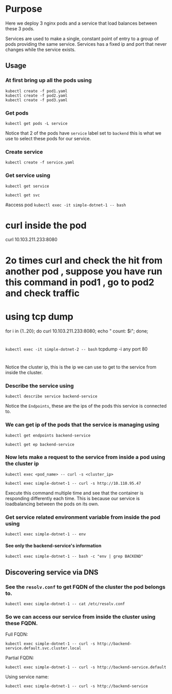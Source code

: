 # Purpose
Here we deploy 3 nginx pods and a service that load balances between these 3 pods.

Services are used to make a single, constant point of entry to a group of pods providing the same service. Services has a fixed ip and port that never changes while the service exists.

## Usage
### At first bring up all the pods using
```
kubectl create -f pod1.yaml
kubectl create -f pod2.yaml
kubectl create -f pod3.yaml
```

### Get pods
`kubectl get pods -L service`

Notice that 2 of the pods have `service` label set to `backend` this is what we use to select these pods for our service.

### Create service
`kubectl create -f service.yaml`

### Get service using
`kubectl get service`

`kubectl get svc`

#access pod
`kubectl exec -it simple-dotnet-1 -- bash`

# curl inside the pod
curl 10.103.211.233:8080

# 2o times curl and check the hit from another pod , suppose you have run this command in pod1 , go to pod2 and check traffic
# using tcp dump
for i in {1..20}; do curl 10.103.211.233:8080; echo " count: $i"; done;

#
`kubectl exec -it simple-dotnet-2 -- bash`
tcpdump -i any port 80


#

Notice the cluster ip, this is the ip we can use to get to the service from inside the cluster.

### Describe the service using
`kubectl describe service backend-service`

Notice the `Endpoints`, these are the ips of the pods this service is connected to.

### We can get ip of the pods that the service is managing using
`kubectl get endpoints backend-service`

`kubectl get ep backend-service`


### Now lets make a request to the service from inside a pod using the cluster ip 
`kubectl exec <pod_name> -- curl -s <cluster_ip>`

`kubectl exec simple-dotnet-1 -- curl -s http://10.110.95.47`

Execute this command multiple time and see that the container is responding differently each time. This is because our service is loadbalancing between the pods on its own.

### Get service related environment variable from inside the pod using
`kubectl exec simple-dotnet-1 -- env`

#### See only the backend-service's information
`kubectl exec simple-dotnet-1 -- bash -c "env | grep BACKEND"`

## Discovering service via DNS
### See the `resolv.conf` to get FQDN of the cluster the pod belongs to.
`kubectl exec simple-dotnet-1 -- cat /etc/resolv.conf`

### So we can access our service from inside the cluster using these FQDN.
Full FQDN: 

`kubectl exec simple-dotnet-1 -- curl -s http://backend-service.default.svc.cluster.local`

Partial FQDN: 

`kubectl exec simple-dotnet-1 -- curl -s http://backend-service.default`

Using service name: 

`kubectl exec simple-dotnet-1 -- curl -s http://backend-service`

